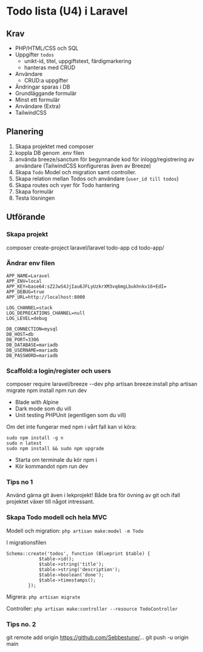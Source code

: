 # Todo lista (U4) i Laravel

## Krav

- PHP/HTML/CSS och SQL
- Uppgifter `todos`
    - unikt-id, titel, uppgiftstext, färdigmarkering
    - hanteras med CRUD
- Användare
    - CRUD:a uppgifter
- Ändringar sparas i DB
- Grundläggande formulär
- Minst ett formulär
- Användare (Extra)
- TailwindCSS

## Planering

1. Skapa projektet med composer
2. koppla DB genom .env filen
3. använda breeze/sanctum för begynnande kod för inlogg/registrering av användare (TailwindCSS konfigureras även av Breeze)
4. Skapa `Todo` Model och migration samt controller.
5. Skapa relation mellan Todos och användare (`user_id till todos`)
6. Skapa routes och vyer för Todo hantering
7. Skapa formulär
8. Testa lösningen

## Utförande 

### Skapa projekt 
composer create-project laravel/laravel todo-app
cd todo-app/

### Ändrar env filen

```
APP_NAME=Laravel
APP_ENV=local
APP_KEY=base64:sZ2JwS4JjIau6JFLyUzkrXM3vq6mgLbukhnkv16+EdI=
APP_DEBUG=true
APP_URL=http://localhost:8000

LOG_CHANNEL=stack
LOG_DEPRECATIONS_CHANNEL=null
LOG_LEVEL=debug

DB_CONNECTION=mysql
DB_HOST=db
DB_PORT=3306
DB_DATABASE=mariadb
DB_USERNAME=mariadb
DB_PASSWORD=mariadb
```

### Scaffold:a login/register och users

composer require laravel/breeze --dev
php artisan breeze:install
php artisan migrate
npm install
npm run dev

- Blade with Alpine
- Dark mode som du vill
- Unit testing PHPUnit (egentligen som du vill)

Om det inte fungerar med npm i vårt fall kan vi köra:

```
sudo npm install -g n
sudo n latest
sudo npm install && sudo npm upgrade
```

- Starta om terminale du kör npm i
- Kör kommandot npm run dev

### Tips no 1

Använd gärna git även i lekprojekt! Både bra för övning av git och ifall projektet växer till något intressant.

### Skapa Todo modell och hela MVC

Modell och migration: `php artisan make:model -m Todo`

I migrationsfilen
```
Schema::create('todos', function (Blueprint $table) {
            $table->id();
            $table->string('title');
            $table->string('description');
            $table->boolean('done');
            $table->timestamps();
        });
```

Migrera: `php artisan migrate`

Controller: `php artisan make:controller --resource TodoController`

### Tips no. 2

git remote add origin https://github.com/Sebbestune/...
git push -u origin main